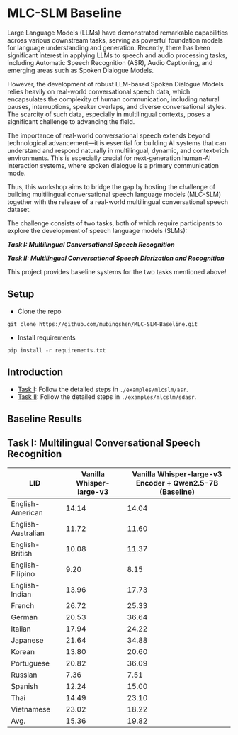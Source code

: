 # MLC-SLM Baseline
Large Language Models (LLMs) have demonstrated remarkable capabilities across various downstream tasks, serving as powerful foundation models for language understanding and generation. Recently, there has been significant interest in applying LLMs to speech and audio processing tasks, including Automatic Speech Recognition (ASR), Audio Captioning, and emerging areas such as Spoken Dialogue Models.

However, the development of robust LLM-based Spoken Dialogue Models relies heavily on real-world conversational speech data, which encapsulates the complexity of human communication, including natural pauses, interruptions, speaker overlaps, and diverse conversational styles. The scarcity of such data, especially in multilingual contexts, poses a significant challenge to advancing the field.

The importance of real-world conversational speech extends beyond technological advancement—it is essential for building AI systems that can understand and respond naturally in multilingual, dynamic, and context-rich environments. This is especially crucial for next-generation human-AI interaction systems, where spoken dialogue is a primary communication mode.

Thus, this workshop aims to bridge the gap by hosting the challenge of building multilingual conversational speech language models (MLC-SLM) together with the release of a real-world multilingual conversational speech dataset.

The challenge consists of two tasks, both of which require participants to explore the development of speech language models (SLMs):

***Task I: Multilingual Conversational Speech Recognition***

***Task II: Multilingual Conversational Speech Diarization and Recognition***

This project provides baseline systems for the two tasks mentioned above!

## Setup
* Clone the repo
```shell
git clone https://github.com/mubingshen/MLC-SLM-Baseline.git
```
* Install requirements
```shell
pip install -r requirements.txt
```
## Introduction

* [Task I](./examples/mlcslm/asr): Follow the detailed steps in `./examples/mlcslm/asr`. 
* [Task II](./examples/mlcslm/sdasr): Follow the detailed steps in `./examples/mlcslm/sdasr`. 

## Baseline Results
## Task I: Multilingual Conversational Speech Recognition

| LID                | Vanilla Whisper-large-v3 | Vanilla Whisper-large-v3 Encoder + Qwen2.5-7B (Baseline) |
|--------------------|--------------------------|----------------------------------------------------------|
| English-American   | 14.14                    | 14.04                                                    |
| English-Australian | 11.72                    | 11.60                                                    |
| English-British    | 10.08                    | 11.37                                                    |
| English-Filipino   | 9.20                     | 8.15                                                     |
| English-Indian     | 13.96                    | 17.73                                                    |
| French             | 26.72                    | 25.33                                                    |
| German             | 20.53                    | 36.64                                                    |
| Italian            | 17.94                    | 24.22                                                    |
| Japanese           | 21.64                    | 34.88                                                    |
| Korean             | 13.80                    | 20.60                                                    |
| Portuguese         | 20.82                    | 36.09                                                    |
| Russian            | 7.36                     | 7.51                                                     |
| Spanish            | 12.24                    | 15.00                                                    |
| Thai               | 14.49                    | 23.10                                                    |
| Vietnamese         | 23.02                    | 18.22                                                    |
| Avg.               | 15.36                    | 19.82                                                    |
